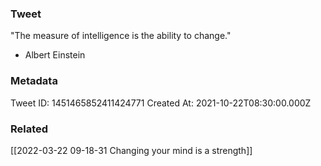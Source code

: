 ### Tweet
"The measure of intelligence is the ability to change."

- Albert Einstein

### Metadata
Tweet ID: 1451465852411424771
Created At: 2021-10-22T08:30:00.000Z

### Related
[[2022-03-22 09-18-31 Changing your mind is a strength]]

